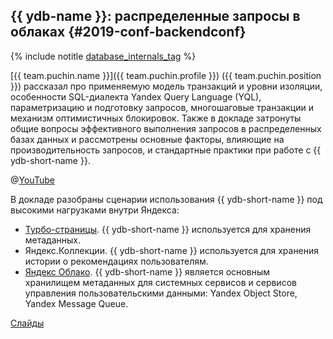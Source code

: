 ## {{ ydb-name }}: распределенные запросы в облаках {#2019-conf-backendconf}

{% include notitle [database_internals_tag](../../tags.md#database_internals) %}

[{{ team.puchin.name }}]({{ team.puchin.profile }}) ({{ team.puchin.position }}) рассказал про применяемую модель транзакций и уровни изоляции, особенности SQL-диалекта Yandex Query Language (YQL), параметризацию и подготовку запросов, многошаговые транзакции и механизм оптимистичных блокировок. Также в докладе затронуты общие вопросы эффективного выполнения запросов в распределенных базах данных и рассмотрены основные факторы, влияющие на производительность запросов, и стандартные практики при работе с {{ ydb-short-name }}.

@[YouTube](https://youtu.be/V95bBGB-89Y?t=15514)

В докладе разобраны сценарии использования {{ ydb-short-name }} под высокими нагрузками внутри Яндекса:
* [Турбо-страницы](https://yandex.ru/dev/turbo/). {{ ydb-short-name }} используется для хранения метаданных.
* Яндекс.Коллекции. {{ ydb-short-name }} используется для хранения истории о рекомендациях пользователям.
* [Яндекс Облако](https://yandex.cloud/ru/). {{ ydb-short-name }} является основным хранилищем метаданных для системных сервисов и сервисов управления пользовательскими данными: Yandex Object Store, Yandex Message Queue.

[Слайды](https://presentations.ydb.tech/2019/ru/backend_conf/presentation.pdf)